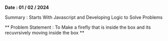 **Date : 01 / 02 / 2024**

Summary : Starts With Javascript and Developing Logic to Solve Problems

** Problem Statement : To Make a firefly that is inside the box and its recuvrsively moving inside the box **
